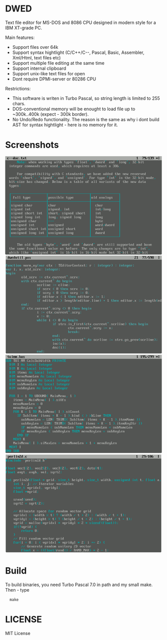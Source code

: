 # DWED

Text file editor for MS-DOS and 8086 CPU designed in modern style for a IBM XT-grade PC.

Main features:

* Support files over 64k
* Support syntax hightlight (C/C++/C--, Pascal, Basic, Assembler, Xml/Html, text files etc)
* Support multiple file editing at the same time
* Support internal clipboard
* Support unix-like text files for open
* Dont require DPMI-server or 80286 CPU

Restrictions:

* This software is writen in Turbo Pascal, so string length is limited to 255 chars.
* DOS-conventional memory will be enought to load file up to ~300k..400k (expect - 300k border).
* No Undo/Redo functionality. The reason is the same as why i dont build AST for syntax hightlight - here is no memory for it.

# Screenshots

![Image Screenshot - Txt syntax hightlighjt](https://github.com/DosWorld/dwed/raw/main/DWED-TXT.PNG)
![Image Screenshot - Pascal syntax hightlighjt](https://github.com/DosWorld/dwed/raw/main/DWED-PAS.PNG)
![Image Screenshot - Basic syntax hightlighjt](https://github.com/DosWorld/dwed/raw/main/DWED-BAS.PNG)
![Image Screenshot - C syntax hightlighjt](https://github.com/DosWorld/dwed/raw/main/DWED-C.PNG)

# Build

To build binaries, you need Turbo Pascal 7.0 in path and my small make. Then - type

      make

# LICENSE

MIT License

